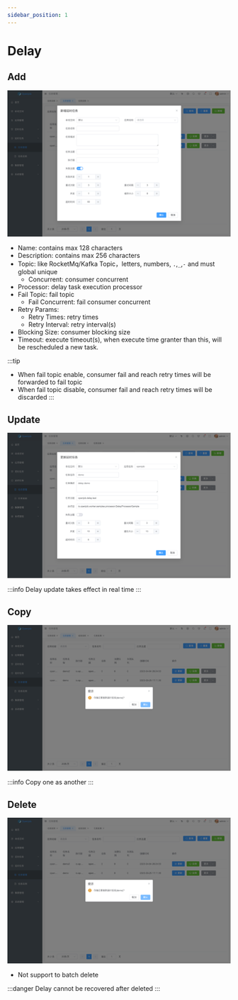 ```yaml
---
sidebar_position: 1
---
```


# Delay

## Add

![Add](assets/delay/add.png)

- Name: contains max 128 characters
- Description: contains max 256 characters
- Topic: like RocketMq/Kafka Topic，letters, numbers, `.`,`_`,`-` and must global unique
    - Concurrent: consumer concurrent
- Processor: delay task execution processor
- Fail Topic: fail topic
    - Fail Concurrent: fail consumer concurrent
- Retry Params: 
    - Retry Times: retry times
    - Retry Interval: retry interval(s)
- Blocking Size: consumer blocking size
- Timeout: execute timeout(s), when execute time granter than this, will be rescheduled a new task.

:::tip
- When fail topic enable, consumer fail and reach retry times will be forwarded to fail topic
- When fail topic disable, consumer fail and reach retry times will be discarded
:::

## Update

![Update](assets/delay/update.png)

:::info
Delay update takes effect in real time
:::

## Copy

![Delete](assets/delay/delete.png)

:::info
Copy one as another
:::

## Delete

![Delete](assets/delay/delete.png)

- Not support to batch delete

:::danger
Delay cannot be recovered after deleted
:::